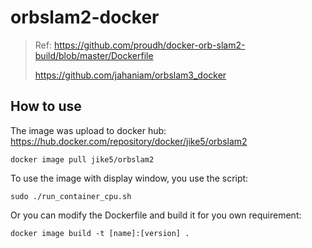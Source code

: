 # orbslam2-docker

> Ref: https://github.com/proudh/docker-orb-slam2-build/blob/master/Dockerfile
>
> https://github.com/jahaniam/orbslam3_docker

## How to use

The image was upload to docker hub: https://hub.docker.com/repository/docker/jike5/orbslam2

```
docker image pull jike5/orbslam2
```

To use the image with display window, you use the script:

```
sudo ./run_container_cpu.sh
```

Or you can modify the Dockerfile and build it for you own requirement:

```
docker image build -t [name]:[version] .
```

